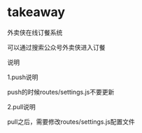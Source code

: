 # takeaway
外卖侠在线订餐系统

可以通过搜索公众号外卖侠进入订餐

说明

1.push说明

push的时候routes/settings.js不要更新

2.pull说明

pull之后，需要修改routes/settings.js配置文件
